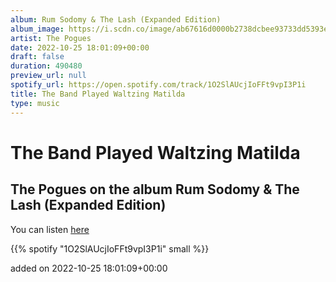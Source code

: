 ```yaml
---
album: Rum Sodomy & The Lash (Expanded Edition)
album_image: https://i.scdn.co/image/ab67616d0000b2738dcbee93733dd5393e629653
artist: The Pogues
date: 2022-10-25 18:01:09+00:00
draft: false
duration: 490480
preview_url: null
spotify_url: https://open.spotify.com/track/1O2SlAUcjIoFFt9vpI3P1i
title: The Band Played Waltzing Matilda
type: music
---
```



# The Band Played Waltzing Matilda

## The Pogues on the album Rum Sodomy & The Lash (Expanded Edition)

You can listen [here](https://open.spotify.com/track/1O2SlAUcjIoFFt9vpI3P1i)

{{% spotify "1O2SlAUcjIoFFt9vpI3P1i" small %}}

added on 2022-10-25 18:01:09+00:00